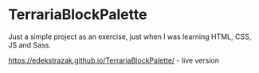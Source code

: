 # TerrariaBlockPalette
Just a simple project as an exercise, just when I was learning HTML, CSS, JS and Sass.

https://edekstrazak.github.io/TerrariaBlockPalette/ - live version
